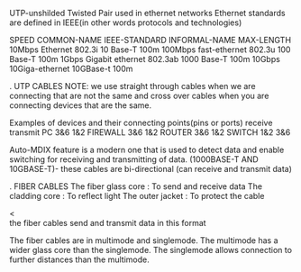 UTP-unshilded Twisted Pair used in ethernet networks
Ethernet standards are defined in IEEE(in other words protocols and technologies)

SPEED               COMMON-NAME             IEEE-STANDARD       INFORMAL-NAME         MAX-LENGTH
10Mbps               Ethernet               802.3i              10 Base-T               100m
100Mbps             fast-ethernet           802.3u              100 Base-T              100m
1Gbps               Gigabit ethernet        802.3ab             1000 Base-T             100m
10Gbps              10Giga-ethernet                             10GBase-t               100m

.                               UTP CABLES
 NOTE:   we use straight through cables when we are connecting that are not the same and cross over cables when you are connecting
devices that are the same.

Examples of devices and their connecting points(pins or ports)
             receive                     transmit
PC            3&6                         1&2
FIREWALL      3&6                         1&2
ROUTER        3&6                         1&2
SWITCH        1&2                         3&6

Auto-MDIX feature is a modern one that is used to detect data and enable switching for receiving and transmitting of data.
(1000BASE-T AND 10GBASE-T)- these cables are bi-directional (can receive and transmit data)

.                             FIBER CABLES
The fiber glass core : To send and receive data
The cladding core    : To reflect light
The outer jacket     : To protect the cable

<   
the fiber cables send and transmit data in this format
>
 The fiber cables are in multimode and singlemode.  The multimode has a wider glass core than the singlemode.
 The singlemode allows connection to further distances than the multimode.
 